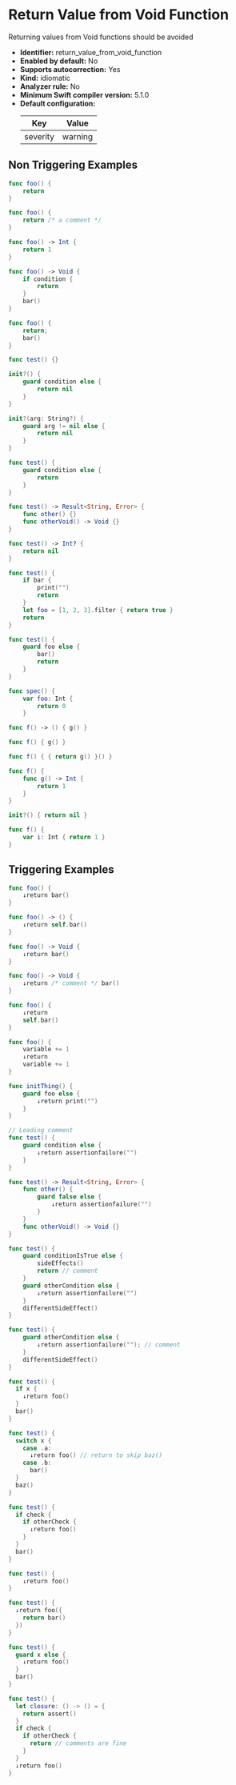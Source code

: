 # Return Value from Void Function

Returning values from Void functions should be avoided

* **Identifier:** return_value_from_void_function
* **Enabled by default:** No
* **Supports autocorrection:** Yes
* **Kind:** idiomatic
* **Analyzer rule:** No
* **Minimum Swift compiler version:** 5.1.0
* **Default configuration:**
  <table>
  <thead>
  <tr><th>Key</th><th>Value</th></tr>
  </thead>
  <tbody>
  <tr>
  <td>
  severity
  </td>
  <td>
  warning
  </td>
  </tr>
  </tbody>
  </table>

## Non Triggering Examples

```swift
func foo() {
    return
}
```

```swift
func foo() {
    return /* a comment */
}
```

```swift
func foo() -> Int {
    return 1
}
```

```swift
func foo() -> Void {
    if condition {
        return
    }
    bar()
}
```

```swift
func foo() {
    return;
    bar()
}
```

```swift
func test() {}
```

```swift
init?() {
    guard condition else {
        return nil
    }
}
```

```swift
init?(arg: String?) {
    guard arg != nil else {
        return nil
    }
}
```

```swift
func test() {
    guard condition else {
        return
    }
}
```

```swift
func test() -> Result<String, Error> {
    func other() {}
    func otherVoid() -> Void {}
}
```

```swift
func test() -> Int? {
    return nil
}
```

```swift
func test() {
    if bar {
        print("")
        return
    }
    let foo = [1, 2, 3].filter { return true }
    return
}
```

```swift
func test() {
    guard foo else {
        bar()
        return
    }
}
```

```swift
func spec() {
    var foo: Int {
        return 0
    }
```

```swift
func f() -> () { g() }
```

```swift
func f() { g() }
```

```swift
func f() { { return g() }() }
```

```swift
func f() {
    func g() -> Int {
        return 1
    }
}
```

```swift
init?() { return nil }
```

```swift
func f() {
    var i: Int { return 1 }
}
```

## Triggering Examples

```swift
func foo() {
    ↓return bar()
}
```

```swift
func foo() -> () {
    ↓return self.bar()
}
```

```swift
func foo() -> Void {
    ↓return bar()
}
```

```swift
func foo() -> Void {
    ↓return /* comment */ bar()
}
```

```swift
func foo() {
    ↓return
    self.bar()
}
```

```swift
func foo() {
    variable += 1
    ↓return
    variable += 1
}
```

```swift
func initThing() {
    guard foo else {
        ↓return print("")
    }
}
```

```swift
// Leading comment
func test() {
    guard condition else {
        ↓return assertionfailure("")
    }
}
```

```swift
func test() -> Result<String, Error> {
    func other() {
        guard false else {
            ↓return assertionfailure("")
        }
    }
    func otherVoid() -> Void {}
}
```

```swift
func test() {
    guard conditionIsTrue else {
        sideEffects()
        return // comment
    }
    guard otherCondition else {
        ↓return assertionfailure("")
    }
    differentSideEffect()
}
```

```swift
func test() {
    guard otherCondition else {
        ↓return assertionfailure(""); // comment
    }
    differentSideEffect()
}
```

```swift
func test() {
  if x {
    ↓return foo()
  }
  bar()
}
```

```swift
func test() {
  switch x {
    case .a:
      ↓return foo() // return to skip baz()
    case .b:
      bar()
  }
  baz()
}
```

```swift
func test() {
  if check {
    if otherCheck {
      ↓return foo()
    }
  }
  bar()
}
```

```swift
func test() {
    ↓return foo()
}
```

```swift
func test() {
  ↓return foo({
    return bar()
  })
}
```

```swift
func test() {
  guard x else {
    ↓return foo()
  }
  bar()
}
```

```swift
func test() {
  let closure: () -> () = {
    return assert()
  }
  if check {
    if otherCheck {
      return // comments are fine
    }
  }
  ↓return foo()
}
```
